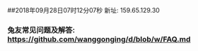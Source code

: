 ##2018年09月28日07时12分07秒 新址: 159.65.129.30
### 兔友常见问题及解答: https://github.com/wanggonging/d/blob/w/FAQ.md
